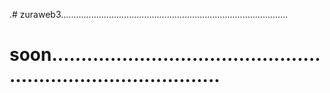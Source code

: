 .# zuraweb3..........................................................................................
# soon..................................................................................
